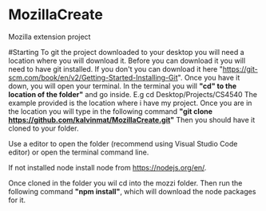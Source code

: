 # MozillaCreate
Mozilla extension project


#Starting
To git the project downloaded to your desktop you will need a location where you will download it. 
Before you can download it you will need to have git installed. 
If you don't you can download it here "https://git-scm.com/book/en/v2/Getting-Started-Installing-Git".
Once you have it down, you will open your terminal.
In the terminal you will **"cd" to the location of the folder"** and go inside.
E.g cd Desktop/Projects/CS4540
The example provided is the location where i have my project.
Once you are in the location you will type in the following command **"git clone https://github.com/kalvinmat/MozillaCreate.git"**
Then you should have it cloned to your folder.


Use a editor to open the folder (recommend using Visual Studio Code editor) or open the terminal command line.

If not installed node install node from https://nodejs.org/en/.

Once cloned in the folder you wil cd into the mozzi folder.
Then run the following command **"npm install"**, which will download the node packages for it.


